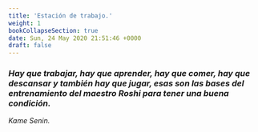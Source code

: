 ```yaml
---
title: 'Estación de trabajo.'
weight: 1
bookCollapseSection: true 
date: Sun, 24 May 2020 21:51:46 +0000
draft: false
---
```


### _Hay que trabajar, hay que aprender, hay que comer, hay que descansar y también hay que jugar, esas son las bases del entrenamiento del maestro Roshi para tener una buena condición._
_Kame Senin._
